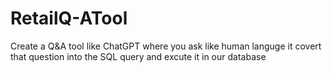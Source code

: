 # RetailQ-ATool
Create a Q&amp;A tool like ChatGPT where you ask like human languge it covert that question into the SQL query and excute it in our database
